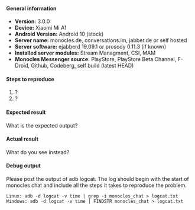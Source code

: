 #### General information

* **Version:** 3.0.0
* **Device:** Xiaomi Mi A1
* **Android Version:**  Android 10 (stock)
* **Server name:** monocles.de, conversations.im, jabber.de or self hosted
* **Server software:** ejabberd 19.09.1 or prosody 0.11.3 (if known)
* **Installed server modules:** Stream Managment, CSI, MAM
* **Monocles Messenger source:** PlayStore, PlayStore Beta Channel, F-Droid, Github, Codeberg, self build (latest HEAD)


#### Steps to reproduce

1. ?
2. ?


#### Expected result

What is the expected output? 


#### Actual result

What do you see instead?


#### Debug output

Please post the output of adb logcat. The log should begin with the start of monocles chat and include all the
steps it takes to reproduce the problem.

````
Linux: adb -d logcat -v time | grep -i monocles_chat > logcat.txt
Windows: adb -d logcat -v time | FINDSTR monocles_chat > logcat.txt
````
